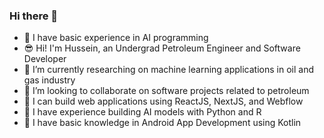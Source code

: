 ### Hi there 👋

- 🚀 I have basic experience in AI programming
- 😎 Hi! I'm Hussein, an Undergrad Petroleum Engineer and Software Developer
- 🌱 I’m currently researching on machine learning applications in oil and gas industry
- 👯 I’m looking to collaborate on software projects related to petroleum
- 💬 I can build web applications using ReactJS, NextJS, and Webflow
- 🚀 I have experience building AI models with Python and R
- 📱 I have basic knowledge in Android App Development using Kotlin
